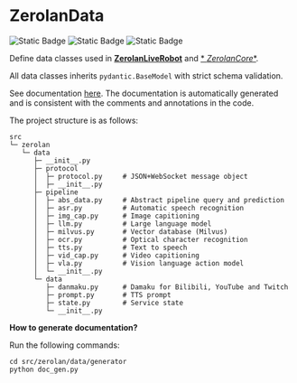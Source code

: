 # ZerolanData

![Static Badge](https://img.shields.io/badge/Python-3.1x-blue) ![Static Badge](https://img.shields.io/badge/License-MIT-orange) ![Static Badge](https://img.shields.io/badge/ver-1.5.0-green)

Define data classes used in [**ZerolanLiveRobot**](https://github.com/AkagawaTsurunaki/ZerolanLiveRobot) and [*
*ZerolanCore**](https://github.com/AkagawaTsurunaki/zerolan-core).

All data classes inherits `pydantic.BaseModel` with strict schema validation.

See documentation [here](docs/doc_en.md).
The documentation is automatically generated and is consistent with the comments and annotations in the code.

The project structure is as follows:

```
src
└─ zerolan
   └─ data
      ├─ __init__.py
      ├─ protocol
      │  ├─ protocol.py     # JSON+WebSocket message object
      │  ├─ __init__.py
      ├─ pipeline
      │  ├─ abs_data.py     # Abstract pipeline query and prediction
      │  ├─ asr.py          # Automatic speech recognition
      │  ├─ img_cap.py      # Image capitioning
      │  ├─ llm.py          # Large language model
      │  ├─ milvus.py       # Vector database (Milvus)
      │  ├─ ocr.py          # Optical character recognition
      │  ├─ tts.py          # Text to speech
      │  ├─ vid_cap.py      # Video capitioning
      │  ├─ vla.py          # Vision language action model
      │  └─ __init__.py
      └─ data
         ├─ danmaku.py      # Damaku for Bilibili, YouTube and Twitch
         ├─ prompt.py       # TTS prompt
         ├─ state.py        # Service state
         └─ __init__.py
```

**How to generate documentation?**

Run the following commands:

```shell
cd src/zerolan/data/generator
python doc_gen.py
```
